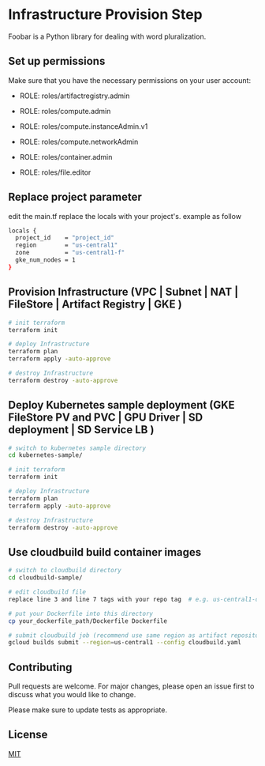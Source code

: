 # Infrastructure Provision Step

Foobar is a Python library for dealing with word pluralization.

## Set up permissions

Make sure that you have the necessary permissions on your user account:

- ROLE: roles/artifactregistry.admin

- ROLE: roles/compute.admin

- ROLE: roles/compute.instanceAdmin.v1

- ROLE: roles/compute.networkAdmin

- ROLE: roles/container.admin

- ROLE: roles/file.editor


## Replace project parameter

edit the main.tf replace the locals with your project's. example as follow

```bash
locals {
  project_id    = "project_id"
  region        = "us-central1"
  zone          = "us-central1-f"
  gke_num_nodes = 1
}
```

## Provision Infrastructure (VPC | Subnet | NAT | FileStore | Artifact Registry | GKE  )

```bash
# init terraform
terraform init

# deploy Infrastructure
terraform plan
terraform apply -auto-approve

# destroy Infrastructure
terraform destroy -auto-approve
```

## Deploy  Kubernetes sample deployment (GKE FileStore PV and PVC | GPU Driver | SD deployment | SD Service LB )

```bash
# switch to kubernetes sample directory
cd kubernetes-sample/

# init terraform
terraform init

# deploy Infrastructure
terraform plan
terraform apply -auto-approve

# destroy Infrastructure
terraform destroy -auto-approve
```

## Use cloudbuild build container images

```bash
# switch to cloudbuild directory
cd cloudbuild-sample/

# edit cloudbuild file
replace line 3 and line 7 tags with your repo tag  # e.g. us-central1-docker.pkg.dev/PROJECT_ID/sd-repository/sd-webui:train

# put your Dockerfile into this directory
cp your_dockerfile_path/Dockerfile Dockerfile

# submit cloudbuild job (recommend use same region as artifact repository)
gcloud builds submit --region=us-central1 --config cloudbuild.yaml
```

## Contributing

Pull requests are welcome. For major changes, please open an issue first
to discuss what you would like to change.

Please make sure to update tests as appropriate.

## License

[MIT](https://choosealicense.com/licenses/mit/)